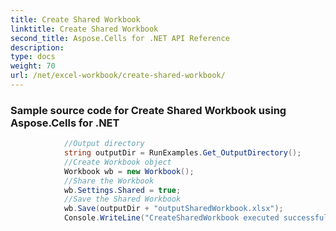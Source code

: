 ```yaml
---
title: Create Shared Workbook
linktitle: Create Shared Workbook
second_title: Aspose.Cells for .NET API Reference
description: 
type: docs
weight: 70
url: /net/excel-workbook/create-shared-workbook/
---
```

### Sample source code for Create Shared Workbook using Aspose.Cells for .NET 
```csharp
            //Output directory
            string outputDir = RunExamples.Get_OutputDirectory();
            //Create Workbook object
            Workbook wb = new Workbook();
            //Share the Workbook
            wb.Settings.Shared = true;
            //Save the Shared Workbook
            wb.Save(outputDir + "outputSharedWorkbook.xlsx");
            Console.WriteLine("CreateSharedWorkbook executed successfully.\r\n");
```